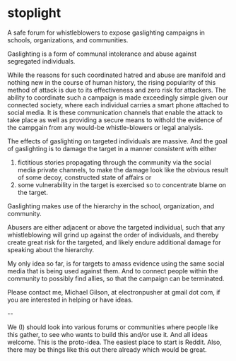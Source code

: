 # stoplight #
A safe forum for whistleblowers to expose gaslighting campaigns in schools, organizations, and communities.

Gaslighting is a form of communal intolerance and abuse against segregated individuals. 

While the reasons for such coordinated hatred and abuse are manifold and nothing new in the course of human history, the rising popularity of this method of attack is due to its effectiveness and zero risk for attackers. The ability to coordinate such a campaign is made exceedingly simple given our connected society, where each individual carries a smart phone attached to social media. It is these communication channels that enable the attack to take place as well as providing a secure means to withold the evidence of the campgain from any would-be whistle-blowers or legal analysis.

The effects of gaslighting on targeted individuals are massive. And the goal of gaslighting is to damage the target in a manner consistent with either 

1) fictitious stories propagating through the community via the social media private channels, to make the damage look like the obvious result of some decoy, constructed state of affairs or
2) some vulnerability in the target is exercised so to concentrate blame on the target.

Gaslighting makes use of the hierarchy in the school, organization, and community. 

Abusers are either adjacent or above the targeted individual, such that any whistleblowing will grind up against the order of individuals, and thereby create great risk for the targeted, and likely endure additional damage for speaking about the hierarchy.

My only idea so far, is for targets to amass evidence using the same social media that is being used against them. And to connect people within the community to possibly find allies, so that the campaign can be terminated.

Please contact me, Michael Gilson, at electronpusher at gmail dot com, if you are interested in helping or have ideas.

-- 

We (I) should look into various forums or communities where people like this gather, to see who wants to build this and/or use it. 
And all ideas welcome. This is the proto-idea.
The easiest place to start is Reddit.
Also, there may be things like this out there already which would be great.

